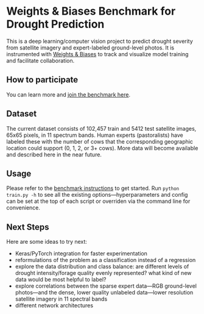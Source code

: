 # Weights & Biases Benchmark for Drought Prediction

This is a deep learning/computer vision project to predict drought severity from satellite imagery and expert-labeled ground-level photos.
It is instrumented with [Weights & Biases](https://www.wandb.com) to track and visualize model training and facilitate collaboration.

## How to participate

You can learn more and [join the benchmark here](https://app.wandb.ai/wandb/droughtwatch/benchmark).

## Dataset

The current dataset consists of 102,457 train and 5412 test satellite images, 65x65 pixels, in 11 spectrum bands. Human experts (pastoralists) have labeled these with the number of cows that the corresponding geographic location could support (0, 1, 2, or 3+ cows). More data will become available and described here in the near future.

## Usage

Please refer to the [benchmark instructions](https://app.wandb.ai/wandb/droughtwatch/benchmark) to get started.
Run ``python train.py -h`` to see all the existing options&mdash;hyperparameters and config can be set at the top of each script or overriden via the command line for convenience.

## Next Steps

Here are some ideas to try next:
* Keras/PyTorch integration for faster experimentation
* reformulations of the problem as a classification instead of a regression
* explore the data distribution and class balance: are different levels of drought intensity/forage quality evenly represented? what kind of new data would be most helpful to label?
* explore correlations between the sparse expert data&mdash;RGB ground-level photos&mdash;and the dense, lower quality unlabeled data&mdash;lower resolution satellite imagery in 11 spectral bands
* different network architectures
